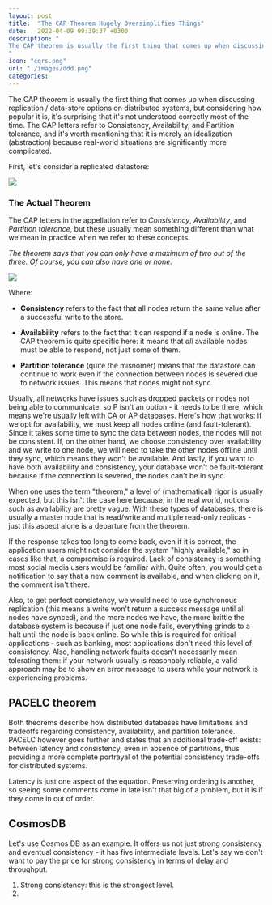 ```yaml
---
layout: post
title:  "The CAP Theorem Hugely Oversimplifies Things"
date:   2022-04-09 09:39:37 +0300
description: "
The CAP theorem is usually the first thing that comes up when discussing replication / data-store options on distributed systems, but considering how popular it is, it’s surprising that it’s not understood correctly most of the time. The CAP letters refer to Consistency, Availability, and Partition tolerance, and it’s worth mentioning that it is merely an idealization (abstraction) because real-world situations are significantly more complicated.
"
icon: "cqrs.png"
url: "./images/ddd.png"
categories:
---
```

The CAP theorem is usually the first thing that comes up when discussing replication / data-store options on distributed systems, but considering how popular it is, it's surprising that it's not understood correctly most of the time. The CAP letters refer to Consistency, Availability, and Partition tolerance, and it's worth mentioning that it is merely an idealization (abstraction) because real-world situations are significantly more complicated. 

First, let's consider a replicated datastore:

<img src="replication.png" class="img" />

### The Actual Theorem 

The CAP letters in the appellation refer to *Consistency*, *Availability*, and *Partition tolerance*, but these usually mean something different than what we mean in practice when we refer to these concepts.

*The theorem says that you can only have a maximum of two out of the three. Of course, you can also have one or none.*

<img src="cap.png" class="img" />

Where:

* **Consistency** refers to the fact that all nodes return the same value after a successful write to the store. 

* **Availability** refers to the fact that it can respond if a node is online. The CAP theorem is quite specific here: it means that *all* available nodes must be able to respond, not just some of them.

* **Partition tolerance** (quite the misnomer) means that the datastore can continue to work even if the connection between nodes is severed due to network issues. This means that nodes might not sync.

Usually, all networks have issues such as dropped packets or nodes not being able to communicate, so P isn't an option - it needs to be there, which means we're usually left with CA or AP databases. Here's how that works: if we opt for availability, we must keep all nodes online (and fault-tolerant). Since it takes some time to sync the data between nodes, the nodes will not be consistent. If, on the other hand, we choose consistency over availability and we write to one node, we will need to take the other nodes offline until they sync, which means they won't be available. And lastly, if you want to have both availability and consistency, your database won't be fault-tolerant because if the connection is severed, the nodes can't be in sync.

When one uses the term "theorem," a level of (mathematical) rigor is usually expected, but this isn't the case here because, in the real world, notions such as availability are pretty vague. With these types of databases, there is usually a master node that is read/write and multiple read-only replicas - just this aspect alone is a departure from the theorem.

If the response takes too long to come back, even if it is correct, the application users might not consider the system "highly available," so in cases like that, a compromise is required. Lack of consistency is something most social media users would be familiar with. Quite often, you would get a notification to say that a new comment is available, and when clicking on it, the comment isn't there. 

Also, to get perfect consistency, we would need to use synchronous replication (this means a write won't return a success message until all nodes have synced), and the more nodes we have, the more brittle the database system is because if just one node fails, everything grinds to a halt until the node is back online. So while this is required for critical applications - such as banking, most applications don't need this level of consistency. Also, handling network faults doesn't necessarily mean tolerating them: if your network usually is reasonably reliable, a valid approach may be to show an error message to users while your network is experiencing problems. 

## PACELC theorem

Both theorems describe how distributed databases have limitations and tradeoffs regarding consistency, availability, and partition tolerance. PACELC however goes further and states that an additional trade-off exists: between latency and consistency, even in absence of partitions, thus providing a more complete portrayal of the potential consistency trade-offs for distributed systems.

Latency is just one aspect of the equation. Preserving ordering is another, so seeing some comments come in late isn't that big of a problem, but it is if they come in out of order. 

## CosmosDB

Let's use Cosmos DB as an example. It offers us not just strong consistency and eventual consistency - it has five intermediate levels.
Let's say we don't want to pay the price for strong consistency in terms of delay and throughput. 

1. Strong consistency: this is the strongest level.
2. 



